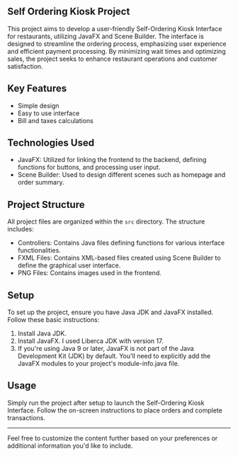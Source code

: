 
## Self Ordering Kiosk Project

This project aims to develop a user-friendly Self-Ordering Kiosk Interface for restaurants, utilizing JavaFX and Scene Builder. The interface is designed to streamline the ordering process, emphasizing user experience and efficient payment processing. By minimizing wait times and optimizing sales, the project seeks to enhance restaurant operations and customer satisfaction.

## Key Features

- Simple design
- Easy to use interface
- Bill and taxes calculations

## Technologies Used

- JavaFX: Utilized for linking the frontend to the backend, defining functions for buttons, and processing user input.
- Scene Builder: Used to design different scenes such as homepage and order summary.

## Project Structure

All project files are organized within the `src` directory. The structure includes:

- Controllers: Contains Java files defining functions for various interface functionalities.
- FXML Files: Contains XML-based files created using Scene Builder to define the graphical user interface.
- PNG Files: Contains images used in the frontend.

## Setup

To set up the project, ensure you have Java JDK and JavaFX installed. Follow these basic instructions:

1. Install Java JDK.
2. Install JavaFX. I used Liberca JDK with version 17.
3. If you're using Java 9 or later, JavaFX is not part of the Java Development Kit (JDK) by default. You'll need to explicitly add the JavaFX modules to your project's module-info.java file.

## Usage

Simply run the project after setup to launch the Self-Ordering Kiosk Interface. Follow the on-screen instructions to place orders and complete transactions.

---

Feel free to customize the content further based on your preferences or additional information you'd like to include.
